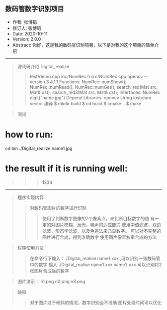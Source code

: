 ## 数码管数字识别项目

- 作者: 张博韬
- 修订人: 张博韬
- Date: 2020-10-11
- Version: 2.0.0
- Abstract: 你好，这是我的数码官识别项目，以下是对我的这个项目的简单介绍

* * *
> 源代码介绍
> Digital_realize
> > test/demo.cpp
> > inc/NumRec.h
> > src/NUmRec.cpp
> > opencv --version 3.4.1.1
> Functions:
	NumRec::numShow();
	NumRec::numRead();
	NumRec::numGet();
	search_red(Mat src, Mat& dst);
	search_red3(Mat src, Mat& dst);
> Interfaces:
	NumRec digit("name.jpg")
> Depend Libraries:
	opencv string iostream vector
> 编译
$ mkdir build
$ cd build
$ cmake .. 
$ make

> 测试
# how to run:
cd bin
./Digital_realize name1.jpg

# the result if it is running well:
>>> 1234

* * *

> 程序实现内容：
> > 对数码管图片的数字进行识别
> > > 使用了判断数字图像的7个像素点，来判断目标数字的值
> > 有一定的对图片模糊，反光，噪声的适应能力
> > > 使用中值滤波，双边滤波，形态学滤波，以及色差法来凸显数字。
> > 可以对不完整的图片进行合成，得到准确数字
> > > 使用图片像素权重合成的方法

> 程序使用方法：
> > 在命令行下输入：./Digital_realise name1.xxx ,可以识别一张数码管中的数字
> > 输入 ./Digital_realise name1.xxx name2.xxx 可以识别将2张图片合成后的数字

> 图片演示：
n1.png
n2.png
n3.png


> 缺陷
> > 对于图片过于倾斜的情况，数字识别会不准确
> > 图片处理时间可以优化 

